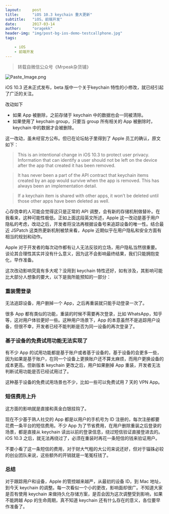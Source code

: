 ```yaml
---
layout:     post
title:      "iOS 10.3 keychain 重大更新"
subtitle:   "iOS，前端开发"
date:       2017-03-14
author:     "oragekk"
header-img: "img/post-bg-ios-demo-testcallphone.jpg"
tags:

    - iOS
    - 前端开发 
---
```


> 转载自微信公众号《Mrpeak杂货铺》

![Paste_Image.png](http://upload-images.jianshu.io/upload_images/2076247-1b07e63d35825ce7.png?imageMogr2/auto-orient/strip%7CimageView2/2/w/1240)

iOS 10.3 还未正式发布，beta 版中一个关于keychain 特性的小修改，就已经引起了广泛的关注。

改动如下

  - 如果 App 被删除，之前存储于 keychain 中的数据也会一同被清除。
  - 如果使用了 keychain group，只要当 group 所有相关的 App 被删除时，keychain 中的数据才会被删除。

这一改动，虽未经官方公布。但已在论坛帖子里得到了 Apple 员工的确认，原文如下：

>This is an intentional change in iOS 10.3 to protect user privacy. Information that can identify a user should not be left on the device after the app that created it has been removed.

>It has never been a part of the API contract that keychain items created by an app would survive when the app is removed. This has always been an implementation detail.

>If a keychain item is shared with other apps, it won’t be deleted until those other apps have been deleted as well.

心存侥幸的人可能会觉得这只是正常的 API 调整，会有新的存储机制做替补。在我看来，这种可能性极低。正如上面这段英文所述，Apple 这一改动是基于用户隐私的考虑，改动之后，开发者将没法再根据设备号来追踪设备的唯一性。结合最近 JSPatch 这类热更新机制被禁来看，Apple 近期似乎在用户隐私和安全方面有相当的规划和动作。

Apple 对于开发者的每次动作都有让人无法反驳的立场，用户隐私当然很重要。谈论其合理性其实并没有什么意义，因为这不会影响最终结果，我们只能拥抱变化，早作准备。

这次改动影响究竟有多大呢？没用到 keychain 特性还好，如有涉及，其影响可能比大部分人想象的要大，以下是我所能预知的一部分：

### 重装需登录
无法追踪设备，用户删掉一个 App，之后再重装就只能手动登录一次了。

很多 App 都有类似的功能，重装的时候不需要再次登录，比如 WhatsApp，知乎等，这对用户体验更好一些。这种用户场景下，App 的本意虽然不是追踪用户设备，但很不幸，开发者已经不能判断是否为同一设备的再次登录了。

### 基于设备的免费试用功能无法实现了

有不少 App 的试用功能都是基于账户或者基于设备的，基于设备的会更多一些，因为如果是基于账户，在同一个设备上更换账户还不算太麻烦，而用户更换设备的成本更高。但新版本 keychain 更改之后，用户如果删掉 App 重装，开发者无法判断试用功能是否已经试用过了。

这种基于设备的免费试用场景也不少，比如一些可以免费试用 7 天的 VPN App。

### 短信费用上升

这方面的影响就是直接和真金白银挂钩了。

现在不少基于熟人社交的 App 都是以用户的手机号为 ID 注册的，每次注册都要花费一条平台的短信费用。不少 App 为了节省费用，在用户删除重装之后登录的场景，都是直接从 keychain 读出以前的登录信息，绕过短信验证直接登进去的。iOS 10.3 之后，就无法再绕过了，必须在重装时再花一条短信的钱来验证用户。

不要小看了这一条短信的费用，对于财大气粗的大公司来说还好，但对于锱铢必较的创业团队来说，这些额外的开销就是一笔冤枉钱了。

### 总结

对于跟踪用户和设备，Apple 的管控越来越严，从最初的设备 ID，到 Mac 地址，到今天 keychain 的调整。每一次看似一个小的更改，影响面却很广。不知道大家是否有使用 keychain 来做持久化存储方案，是否会因为这次调整受到影响，如果不能跨越 App 的生命周期，真不知道 keychain 还有什么存在的意义，各位要早作准备了。